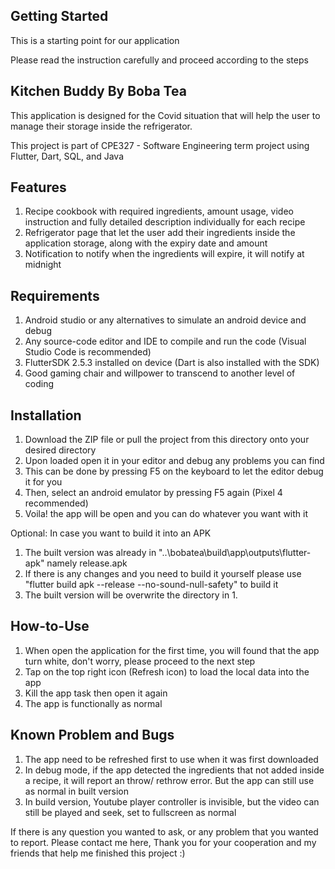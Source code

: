 ## Getting Started

This is a starting point for our application

Please read the instruction carefully and proceed according to the steps

## Kitchen Buddy By Boba Tea

This application is designed for the Covid situation that will help the user to
manage their storage inside the refrigerator.

This project is part of CPE327 - Software Engineering term project
using Flutter, Dart, SQL, and Java

## Features

1. Recipe cookbook with required ingredients, amount usage, video instruction and
   fully detailed description individually for each recipe
2. Refrigerator page that let the user add their ingredients inside the application
   storage, along with the expiry date and amount
3. Notification to notify when the ingredients will expire, it will notify at midnight

## Requirements

1. Android studio or any alternatives to simulate an android device and debug
2. Any source-code editor and IDE to compile and run the code (Visual Studio Code is recommended)
3. FlutterSDK 2.5.3 installed on device (Dart is also installed with the SDK)
4. Good gaming chair and willpower to transcend to another level of coding

## Installation

1. Download the ZIP file or pull the project from this directory
   onto your desired directory
2. Upon loaded open it in your editor and debug any problems you can find
3. This can be done by pressing F5 on the keyboard to let the editor debug it for you
4. Then, select an android emulator by pressing F5 again (Pixel 4 recommended)
5. Voila! the app will be open and you can do whatever you want with it

Optional: In case you want to build it into an APK
1. The built version was already in "..\bobatea\build\app\outputs\flutter-apk" namely release.apk
2. If there is any changes and you need to build it yourself please use
   "flutter build apk --release --no-sound-null-safety" to build it
3. The built version will be overwrite the directory in 1.

## How-to-Use

1. When open the application for the first time, you will found that the app turn white,
   don't worry, please proceed to the next step
2. Tap on the top right icon (Refresh icon) to load the local data into the app
3. Kill the app task then open it again
4. The app is functionally as normal

## Known Problem and Bugs

1. The app need to be refreshed first to use when it was first downloaded
2. In debug mode, if the app detected the ingredients that not added inside
   a recipe, it will report an throw/ rethrow error. But the app can still use
   as normal in built version
3. In build version, Youtube player controller is invisible, but the video
   can still be played and seek, set to fullscreen as normal
   
If there is any question you wanted to ask, or any problem that you wanted to report.
Please contact me here, Thank you for your cooperation and my friends that
help me finished this project :)
